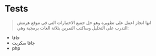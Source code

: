 # Tests
> انها انجاز اعمل على تطويره وهو حل جميع الاختبارات التي في موقع هرمش التدرب على التحليل
وساكتب التمرين بثلاثة الغات برمجية وهي:
+ جافا
+ جافا سكربت
+ php
